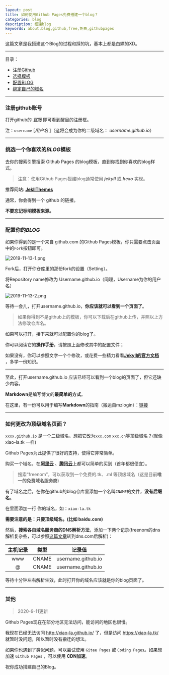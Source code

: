 ```yaml
---
layout: post
title: 如何使用Github Pages免费搭建一个blog？
categories: blog
description: 搭建blog
keywords: about,blog,github,free,免费,githubpages
---
```






这篇文章是我搭建这个Blog的过程和踩的坑，基本上都是白嫖的XD。

------

目录：

* [注册Github](#注册github账号)
* [选择模板](#挑选一个你喜欢的*BLOG*模板)
* [配置BLOG](#配置你的*BLOG*)
* [绑定自己的域名](#如何更改为顶级域名页面？)

------

### 注册github账号

打开github的 [*官网*](www.github.com)  即可看到醒目的注册框。

注：`username` [*用户名* ]（这将会成为你的二级域名： *username.github.io*）

------



### 挑选一个你喜欢的*BLOG*模板

去你的搜索引擎搜索 Github Pages 的blog模板，直到你找到你喜欢的blog样式。

> 注意：使用Github Pages搭建blog通常使用 ***jekyll*** 或 ***hexo*** 实现。

推荐网站: **[JekllThemes](http://jekyllthemes.org/)** 

通常，你会得到一个 github 的链接。

**不要忘记标明模板来源。**

------



### 配置你的*BLOG*

如果你得到的是一个来自 github.com 的Github Pages模板，你只需要点击页面中的`Fork`按钮即可。

![2019-11-13-1.png](https://i.loli.net/2020/09/11/laCpGzdTnB6JIVE.png)

Fork后，打开你仓库里的那份fork的设置（Setting）。

将Repository name修改为 Username.github.io（同理，Username为你的用户名）

![2019-11-13-2.png](https://i.loli.net/2020/09/11/EyoS3P7YnaqKi8V.png)

等待一会儿，打开username.github.io，**你应该就可以看到一个页面了**。

> 如果你得到不是github上的模板，你可以下载后在github上传，并照以上方法修改仓库名。
>

如果可以打开，接下来就可以配置你的blog了。

你可以阅读它的**操作手册**，请按照上面修改其中的配置文件；

如果没有，你可以参照文字一个个修改，或花费一些精力看看[**Jekyll的官方文档**](https://jekyllrb.com/) ，多学一份知识。

------

至此，打开username.github.io 应该已经可以看到一个blog的页面了，但它还缺少内容。

**Markdown**是编写博文的**最简单的方式**。

在这里，有一份可以用于编写**Markdown**的指南（搬运自mzlogin）：[链接](http://xiao-la.tk/2019/11/13/%E4%B8%8D%E6%9D%83%E5%A8%81Markdown%E6%8C%87%E5%8D%97/)

------

### 如何更改为顶级域名页面？

`xxxx.github.io` 是一个二级域名。想把它改为`xxx.com` `xxx.cn`等顶级域名？(就像 xiao-la.tk 一样)

Github Pages为此提供了很好的支持，使得它非常简单。

购买一个域名，在[**阿里云**](www.aliyun.com) 、[**腾讯云**](https://cloud.tencent.com/)上都可以简单的买到（首年都很便宜）。

> 搜索“freenom”，可以获取到一个免费的.tk、.ml 等顶级域名（这是目前**唯一的免费域名服务商**）
>

有了域名之后，在你在github的blog仓库里添加一个名叫`CNAME`的文件，**没有后缀名**。

在里面添加一行 你的域名，如：`xiao-la.tk`

**需要注意的是：只要顶级域名。(比如 baidu.com)**

然后，**搜索各自域名服务商的DNS解析方法**，添加一下两个记录(freenom的dns解析复杂些，可以参照[这篇文章](https://lfei.life/chdnsserver-of-freenom/)转到dns.com后解析)：

| 主机记录 | 类型  |       记录值       |
| :------: | :---: | :----------------: |
|   www    | CNAME | username.github.io |
|    @     | CNAME | username.github.io |

等待十分钟左右解析生效，此时打开你的域名应该就是你的blog页面了。

-----
### 其他

> 2020-9-11更新

Github Pages现在在部分地区无法访问，能访问的地区也很慢。

我现在已经无法访问 http://xiao-la.github.io/ 了，但是访问 https://xiao-la.tk/ 就暂时没问题，所以暂时没有搬迁的想法。

如果你也遇到了类似问题，可以尝试使用 `Gitee Pages` 或 `Coding Pages`。如果想加速 `Github Pages` ，可以使用 **CDN加速**。

祝你成功搭建自己的Blog。